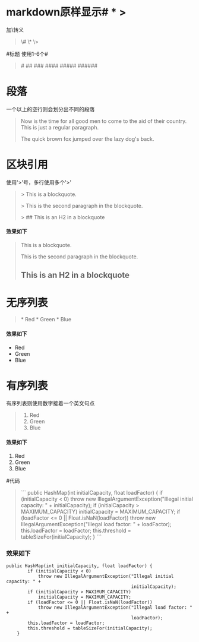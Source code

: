 # markdown原样显示# * >
加\转义
> \\# \\* \\>


#标题
使用1-6个#
>\#
>\##
>\###
>\####
>\#####
>\######



# 段落
一个以上的空行则会划分出不同的段落

>Now is the time for all good men to come to
>the aid of their country. This is just a
>regular paragraph.
>
>The quick brown fox jumped over the lazy
>dog's back.

# 区块引用
使用'>'号，多行使用多个'>'

> \> This is a blockquote.
> 
> \> This is the second paragraph in the blockquote.
>
> \> ## This is an H2 in a blockquote

#### 效果如下
> This is a blockquote.
> 
> This is the second paragraph in the blockquote.
>
> ## This is an H2 in a blockquote




# 无序列表
>\*   Red
>\*   Green
>\*   Blue

#### 效果如下
*   Red
*   Green
*   Blue


# 有序列表  
有序列表则使用数字接着一个英文句点
>1. Red
>2. Green
>3. Blue

#### 效果如下
1. Red
2. Green
3. Blue

#代码
>\```
public HashMap(int initialCapacity, float loadFactor) {
        if (initialCapacity < 0)
            throw new IllegalArgumentException("Illegal initial capacity: " +
                                               initialCapacity);
        if (initialCapacity > MAXIMUM_CAPACITY)
            initialCapacity = MAXIMUM_CAPACITY;
        if (loadFactor <= 0 || Float.isNaN(loadFactor))
            throw new IllegalArgumentException("Illegal load factor: " +
                                               loadFactor);
        this.loadFactor = loadFactor;
        this.threshold = tableSizeFor(initialCapacity);
    }
\```

### 效果如下
```
public HashMap(int initialCapacity, float loadFactor) {
        if (initialCapacity < 0)
            throw new IllegalArgumentException("Illegal initial capacity: " +
                                               initialCapacity);
        if (initialCapacity > MAXIMUM_CAPACITY)
            initialCapacity = MAXIMUM_CAPACITY;
        if (loadFactor <= 0 || Float.isNaN(loadFactor))
            throw new IllegalArgumentException("Illegal load factor: " +
                                               loadFactor);
        this.loadFactor = loadFactor;
        this.threshold = tableSizeFor(initialCapacity);
    }
```






